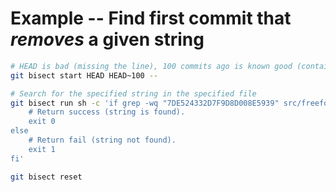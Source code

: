 # Example -- Find first commit that *removes* a given string

```bash
# HEAD is bad (missing the line), 100 commits ago is known good (contains the line).
git bisect start HEAD HEAD~100 --

# Search for the specified string in the specified file
git bisect run sh -c 'if grep -wq "7DE524332D7F9D8D008E5939" src/freeform/Freeform.xcodeproj/project.pbxproj; then 
    # Return success (string is found).
    exit 0
else
    # Return fail (string not found).
    exit 1
fi'

git bisect reset
```
